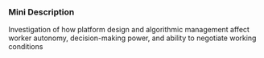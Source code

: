 ### Mini Description

Investigation of how platform design and algorithmic management affect worker autonomy, decision-making power, and ability to negotiate working conditions
